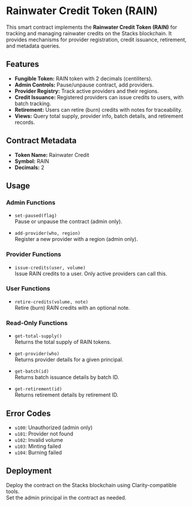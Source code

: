 # Rainwater Credit Token (RAIN)

This smart contract implements the **Rainwater Credit Token (RAIN)** for tracking and managing rainwater credits on the Stacks blockchain. It provides mechanisms for provider registration, credit issuance, retirement, and metadata queries.

## Features

- **Fungible Token:** RAIN token with 2 decimals (centiliters).
- **Admin Controls:** Pause/unpause contract, add providers.
- **Provider Registry:** Track active providers and their regions.
- **Credit Issuance:** Registered providers can issue credits to users, with batch tracking.
- **Retirement:** Users can retire (burn) credits with notes for traceability.
- **Views:** Query total supply, provider info, batch details, and retirement records.

## Contract Metadata

- **Token Name:** Rainwater Credit
- **Symbol:** RAIN
- **Decimals:** 2

## Usage

### Admin Functions

- `set-paused(flag)`  
  Pause or unpause the contract (admin only).

- `add-provider(who, region)`  
  Register a new provider with a region (admin only).

### Provider Functions

- `issue-credits(user, volume)`  
  Issue RAIN credits to a user. Only active providers can call this.

### User Functions

- `retire-credits(volume, note)`  
  Retire (burn) RAIN credits with an optional note.

### Read-Only Functions

- `get-total-supply()`  
  Returns the total supply of RAIN tokens.

- `get-provider(who)`  
  Returns provider details for a given principal.

- `get-batch(id)`  
  Returns batch issuance details by batch ID.

- `get-retirement(id)`  
  Returns retirement details by retirement ID.

## Error Codes

- `u100`: Unauthorized (admin only)
- `u101`: Provider not found
- `u102`: Invalid volume
- `u103`: Minting failed
- `u104`: Burning failed

## Deployment

Deploy the contract on the Stacks blockchain using Clarity-compatible tools.  
Set the admin principal in the contract as needed.
